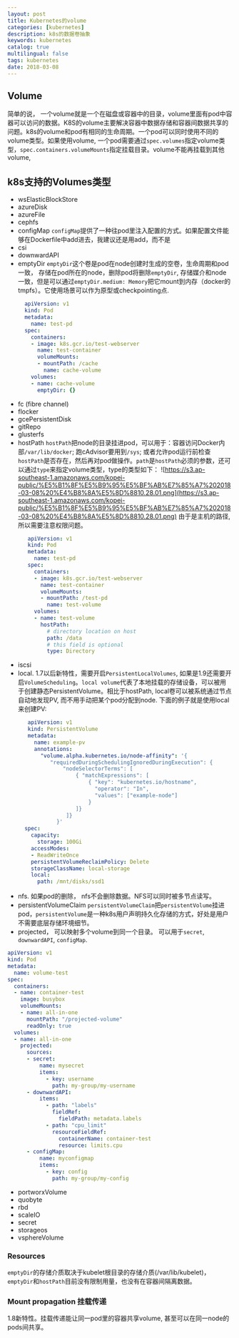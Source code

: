 ```yaml
---
layout: post
title: Kubernetes的volume
categories: [kubernetes]
description: k8s的数据卷抽象
keywords: kubernetes
catalog: true
multilingual: false
tags: kubernetes
date: 2018-03-08
---
```


## Volume
简单的说， 一个volume就是一个在磁盘或容器中的目录，volume里面有pod中容器可以访问的数据。K8S的volume主要解决容器中数据存储和容器间数据共享的问题。k8s的volume和pod有相同的生命周期。一个pod可以同时使用不同的volume类型。如果使用volume, 一个pod需要通过`spec.volumes`指定volume类型，`spec.containers.volumeMounts`指定挂载目录。volume不能再挂载到其他volume,


## k8s支持的Volumes类型
- wsElasticBlockStore
- azureDisk
- azureFile
- cephfs
- configMap
  `configMap`提供了一种往pod里注入配置的方式。如果配置文件能够在Dockerfile中add进去，我建议还是用add，而不是
- csi
- downwardAPI
- emptyDir
  `emptyDir`这个卷是pod在node创建时生成的空卷，生命周期和pod一致， 存储在pod所在的node，删除pod将删除`emptyDir`, 存储媒介和node一致，但是可以通过`emptyDir.medium: Memory`把它mount到内存（docker的tmpfs）。它使用场景可以作为原型或checkpointing点.
  ```yaml
    apiVersion: v1
    kind: Pod
    metadata:
      name: test-pd
    spec:
      containers:
      - image: k8s.gcr.io/test-webserver
        name: test-container
        volumeMounts:
        - mountPath: /cache
          name: cache-volume
      volumes:
      - name: cache-volume
        emptyDir: {}
  ```
- fc (fibre channel)
- flocker
- gcePersistentDisk
- gitRepo
- glusterfs
- hostPath
  `hostPath`把node的目录挂进pod，可以用于：容器访问Docker内部`/var/lib/docker`; 跑cAdvisor要用到`/sys`; 或者允许pod运行前检查`hostPath`是否存在，然后再对pod做操作。`path`是`hostPath`必须的参数，还可以通过`type`来指定volume类型，type的类型如下：
  ![https://s3.ap-southeast-1.amazonaws.com/kopei-public/%E5%B1%8F%E5%B9%95%E5%BF%AB%E7%85%A7%202018-03-08%20%E4%B8%8A%E5%8D%8810.28.01.png](https://s3.ap-southeast-1.amazonaws.com/kopei-public/%E5%B1%8F%E5%B9%95%E5%BF%AB%E7%85%A7%202018-03-08%20%E4%B8%8A%E5%8D%8810.28.01.png)
  由于是主机的路径, 所以需要注意权限问题。
  ```yaml
     apiVersion: v1
     kind: Pod
     metadata:
       name: test-pd
     spec:
       containers:
       - image: k8s.gcr.io/test-webserver
         name: test-container
         volumeMounts:
         - mountPath: /test-pd
           name: test-volume
       volumes:
       - name: test-volume
         hostPath:
           # directory location on host
           path: /data
           # this field is optional
           type: Directory
  ```
- iscsi
- local. 1.7以后新特性，需要开启`PersistentLocalVolumes`, 如果是1.9还需要开启`VolumeScheduling`。`local volume`代表了本地挂载的存储设备，可以被用于创建静态PersistentVolume。相比于hostPath, local卷可以被系统通过节点自动地发现PV, 而不用手动把某个pod分配到node. 下面的例子就是使用local来创建PV:
  ```yaml
     apiVersion: v1
     kind: PersistentVolume
     metadata:
       name: example-pv
       annotations:
         "volume.alpha.kubernetes.io/node-affinity": '{
            "requiredDuringSchedulingIgnoredDuringExecution": {
                "nodeSelectorTerms": [
                    { "matchExpressions": [
                        { "key": "kubernetes.io/hostname",
                          "operator": "In",
                          "values": ["example-node"]
                        }
                    ]}
                 ]}
              }'
    spec:
      capacity:
        storage: 100Gi
      accessModes:
      - ReadWriteOnce
      persistentVolumeReclaimPolicy: Delete
      storageClassName: local-storage
      local:
        path: /mnt/disks/ssd1
  ```
- nfs. 如果pod的删除， nfs不会删除数据。NFS可以同时被多节点读写。
- persistentVolumeClaim
  `persistentVolumeClaim`把`persistentVolume`挂进pod，`persistentVolume`是一种k8s用户声明持久化存储的方式，好处是用户不需要底层存储环境细节。
- projected， 可以映射多个volume到同一个目录。 可以用于`secret`, `downwardAPI`, `configMap`.
```yaml
apiVersion: v1
kind: Pod
metadata:
  name: volume-test
spec:
  containers:
  - name: container-test
    image: busybox
    volumeMounts:
    - name: all-in-one
      mountPath: "/projected-volume"
      readOnly: true
  volumes:
  - name: all-in-one
    projected:
      sources:
      - secret:
          name: mysecret
          items:
            - key: username
              path: my-group/my-username
      - downwardAPI:
          items:
            - path: "labels"
              fieldRef:
                fieldPath: metadata.labels
            - path: "cpu_limit"
              resourceFieldRef:
                containerName: container-test
                resource: limits.cpu
      - configMap:
          name: myconfigmap
          items:
            - key: config
              path: my-group/my-config
```
- portworxVolume
- quobyte
- rbd
- scaleIO
- secret
- storageos
- vsphereVolume

### Resources
`emptyDir`的存储介质取决于kubelet根目录的存储介质(/var/lib/kubelet)， `emptyDir`和`hostPath`目前没有限制用量，也没有在容器间隔离数据。

### Mount propagation 挂载传递
1.8新特性。挂载传递能让同一pod里的容器共享volume, 甚至可以在同一node的pods间共享。
